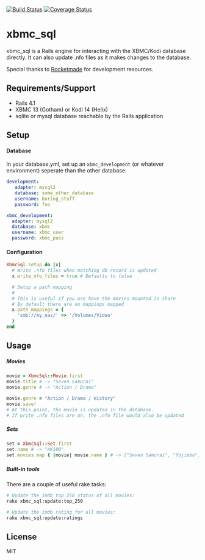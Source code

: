 [![Build Status](https://secure.travis-ci.org/JustinAiken/xbmc_sql.png?branch=master)](http://travis-ci.org/JustinAiken/xbmc_sql) [![Coverage Status](https://coveralls.io/repos/JustinAiken/xbmc_sql/badge.png?branch=master)](https://coveralls.io/r/JustinAiken/xbmc_sql?branch=master)

# xbmc_sql

xbmc_sql is a Rails engine for interacting with the XBMC/Kodi database directly.  It can also update .nfo files as it makes changes to the database.

Special thanks to [Rocketmade](http://www.rocketmade.com/) for development resources.

## Requirements/Support

- Rails 4.1
- XBMC 13 (Gotham) or Kodi 14 (Helix)
- sqlite or mysql database reachable by the Rails application

## Setup

#### Database

In your database.yml, set up an `xbmc_development` (or whatever environment) seperate than the other database:

```yaml
development:
   adapter: mysql2
   database: some_other_database
   username: boring_stuff
   password: foo

xbmc_development:
  adapter: mysql2
  database: xbmc
  username: xbmc_user
  password: xbmc_pass
```

#### Configuration

```ruby
XbmcSql.setup do |x|
  # Write .nfo files when matching db record is updated
  x.write_nfo_files = true # Defaults to false

  # Setup a path mapping
  #
  # This is useful if you use have the movies mounted in share
  # By default there are no mappings mapped
  x.path_mappings = {
    'smb://my_nas/' => '/Volumes/Video'
  }
end
```

## Usage

##### Movies
```ruby
movie = XbmcSql::Movie.first
movie.title # -> "Seven Samurai"
movie.genre # -> "Action / Drama"

movie.genre = "Action / Drama / History"
movie.save!
# At this point, the movie is updated in the database.
# If write .nfo files are on, the .nfo file would also be updated
```

##### Sets

```ruby
set = XbmcSql::Set.first
set.name # -> "AK100"
set.movies.map { |movie| movie.name } # -> ["Seven Samurai", "Yojimbo",... ]
```

##### Built-in tools

There are a couple of useful rake tasks:

```bash
# Update the imdb top 250 status of all movies:
rake xbmc_sql:update:top_250

# Update the imdb rating for all movies:
rake xbmc_sql:update:ratings
```

## License

MIT
